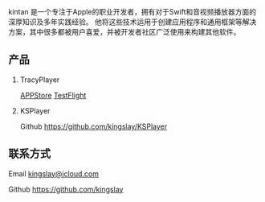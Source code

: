   kintan 是一个专注于Apple的职业开发者，拥有对于Swift和音视频播放器方面的深厚知识及多年实践经验。
他将这些技术运用于创建应用程序和通用框架等解决方案，其中很多都被用户喜爱，并被开发者社区广泛使用来构建其他软件。

## 产品
1. TracyPlayer 

    [APPStore](https://apps.apple.com/app/tracyplayer/id6450770064)
    [TestFlight](https://testflight.apple.com/join/eNmYbmZN)
2. KSPlayer

    Github <https://github.com/kingslay/KSPlayer>


## 联系方式
Email <kingslay@icloud.com>

Github <https://github.com/kingslay>

